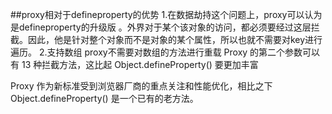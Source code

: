 ##proxy相对于defineproperty的优势
1.在数据劫持这个问题上，proxy可以认为是defineproperty的升级版
。外界对于某个该对象的访问，都必须要经过这层拦截。因此，他是针对整个对象而不是对象的某个属性，所以也就不需要对key进行遍历。
2.支持数组 proxy不需要对数组的方法进行重载  Proxy 的第二个参数可以有 13 种拦截方法，这比起 Object.defineProperty() 要更加丰富
                           
Proxy 作为新标准受到浏览器厂商的重点关注和性能优化，相比之下 Object.defineProperty() 是一个已有的老方法。